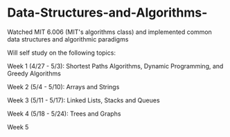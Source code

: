 # Data-Structures-and-Algorithms-
Watched MIT 6.006 (MIT's algorithms class) and implemented common data structures and algorithmic paradigms

Will self study on the following topics:

Week 1 (4/27 - 5/3): Shortest Paths Algorithms, Dynamic Programming, and Greedy Algorithms

Week 2 (5/4 - 5/10): Arrays and Strings

Week 3 (5/11 - 5/17): Linked Lists, Stacks and Queues

Week 4 (5/18 - 5/24): Trees and Graphs

Week 5 

